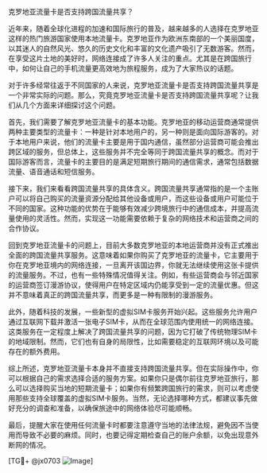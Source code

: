 克罗地亚流量卡是否支持跨国流量共享？

近年来，随着全球化进程的加速和国际旅行的普及，越来越多的人选择在克罗地亚这样的热门旅游国家使用本地流量卡。克罗地亚作为欧洲东南部的一个美丽国度，以其迷人的自然风光、悠久的历史文化和丰富的文化遗产吸引了无数游客。然而，在享受这片土地的美好时，网络连接成了许多人关注的重点。尤其是在跨国旅行中，如何让自己的手机流量更高效地为旅程服务，成为了大家热议的话题。

对于许多经常往返于不同国家的人来说，克罗地亚流量卡是否支持跨国流量共享是一个非常实际的问题。那么，究竟克罗地亚流量卡是否支持跨国流量共享呢？让我们从几个方面来详细探讨这个问题。

首先，我们需要了解克罗地亚流量卡的基本功能。克罗地亚的移动运营商通常提供两种主要类型的流量卡：一种是针对本地用户的，另一种则是面向国际游客的。对于本地用户来说，他们的流量卡主要是用于国内通信，虽然部分运营商可能会推出跨区域的服务，但总体上，这些服务并不完全等同于跨国流量共享的概念。而对于国际游客而言，流量卡的主要目的是满足短期旅行期间的通信需求，通常包括数据流量、语音通话和短信服务。

接下来，我们来看看跨国流量共享的具体含义。跨国流量共享通常指的是一个主账户可以将自己购买的流量资源分配给其他设备或用户，而这些设备或用户可能位于不同的国家。这种功能的优势在于能够有效减少跨境旅行中的通信成本，并提高流量使用的灵活性。然而，实现这一功能需要依赖于复杂的网络技术和运营商之间的合作协议。

回到克罗地亚流量卡的问题上，目前大多数克罗地亚的本地运营商并没有正式推出全面的跨国流量共享服务。这意味着如果你购买了克罗地亚的流量卡，它主要用于你在克罗地亚境内的网络连接，一旦离开该国边界，你就无法继续使用这张卡提供的流量服务。不过，也有一些特殊情况值得关注。例如，有些运营商会与邻近国家的运营商签订漫游协议，使得用户在特定区域内仍能享受到一定的流量优惠。但这并不意味着真正的跨国流量共享，而更多是一种有限制的漫游服务。

此外，随着科技的发展，一些新型的虚拟SIM卡服务开始兴起。这些服务允许用户通过互联网下载并激活一张电子SIM卡，从而在全球范围内使用统一的网络连接。这类服务在一定程度上解决了跨国流量共享的问题，因为它打破了传统物理SIM卡的地域限制。然而，它们也有自身的局限性，比如需要稳定的互联网环境以及可能存在的额外费用。

综上所述，克罗地亚流量卡本身并不直接支持跨国流量共享。但在实际操作中，你可以根据自己的需求选择合适的服务方案。如果你只是偶尔前往克罗地亚旅行，那么可以选择购买当地的短期流量卡；如果你有频繁跨国旅行的需求，则可以考虑使用那些支持全球覆盖的虚拟SIM卡服务。当然，无论选择哪种方式，都建议事先做好充分的调查和准备，以确保旅途中的网络体验尽可能顺畅。

最后，提醒大家在使用任何流量卡时都要注意遵守当地的法律法规，避免因不当使用而导致不必要的麻烦。同时，也要记得定期检查自己的账户余额，以免出现意外断网的情况。

[TG💪+ @jx0703 ![Image](https://github.com/user-attachments/assets/dbca1d08-cadb-493c-b0ec-ad6f7a83f270)]